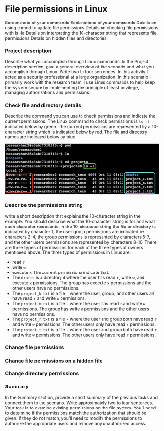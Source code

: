 # File permissions in Linux
Screenshots of your commands 
Explanations of your commands
Details on using chmod to update file permissions
Details on checking file permissions with ls -la
Details on interpreting the 10-character string that represents file permissions
Details on hidden files and directories

### Project description
Describe what you accomplish through Linux commands.
In the Project description section, give a general overview of the scenario and what you accomplish through Linux. Write two to four sentences.
In this activity I acted as a security professional at a large organization. In this scenario I primarily work with the research team.
I use Linus commands to help keep the system secure by implementing the principle of least privilege, managing authorizations and permissions.


### Check file and directory details
Describe the command you can use to check permissions and indicate the current permissions.
The Linux command to check permissions is `ls -l` indicated below by green. The current permissions are represented by a 10-character string which is indicated below by red. The file and directory names are indicated below by blue.

![screenshot 1](https://github.com/melaniedaniel7/Using-Linux-commands-to-manage-file-permissions/blob/4fa62265862da01e3710977be289daa27d1e484e/Screenshot%202024-10-11%20at%2013.17.04.png)

### Describe the permissions string
write a short description that explains the 10-character string in the example. 
You should describe what the 10-character string is for and what each character represents.
In the 10-character string the file or directory is indicated by character 1, the user group permissions are indicated by characters 2-4, the group permissions is represented by characters 5-7, and the other users permissions are represented by characters 8-10.
There are three types of permissions for each of the three types of owners mentioned above. 
The three types of permissions in Linus are:
- read `r`
- write `w`
- execute `x`
The current permissions indicate that:
- The `drafts` is a directory `d` where the user has read `r`, write `w`, and execute `x` permissions. The group has execute `x` permissions and the other users have no permissions.
- The `project_k.txt` is a file `-` where the user, group, and other users all have read `r` and write `w` permissions.
- The `project_m.txt` is a file `-` where the user has read `r` and write `w` permissions. The group has write `w` permissions and the other users have no permissions.
- The `project_r.txt` is a file `-` where the user and group both have read `r` and write `w` permissions. The other users only have read `r` permissions.
- The `project_t.txt` is a file `-` where the user and group both have read `r` and write `w` permissions. The other users only have read `r` permissions.

### Change file permissions


### Change file permissions on a hidden file


### Change directory permissions


### Summary
In the Summary section, provide a short summary of the previous tasks and connect them to the scenario. Write approximately two to four sentences.
Your task is to examine existing permissions on the file system. You’ll need to determine if the permissions match the authorization that should be given. 
If they do not match, you’ll need to modify the permissions to authorize the appropriate users and remove any unauthorized access.
